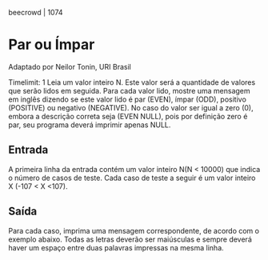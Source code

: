 beecrowd | 1074
# Par ou Ímpar
Adaptado por Neilor Tonin, URI  Brasil

Timelimit: 1
Leia um valor inteiro N. Este valor será a quantidade de valores que serão lidos em seguida. Para cada valor lido, mostre uma mensagem em inglês dizendo se este valor lido é par (EVEN), ímpar (ODD), positivo (POSITIVE) ou negativo (NEGATIVE). No caso do valor ser igual a zero (0), embora a descrição correta seja (EVEN NULL), pois por definição zero é par, seu programa deverá imprimir apenas NULL.

## Entrada
A primeira linha da entrada contém um valor inteiro N(N < 10000) que indica o número de casos de teste. Cada caso de teste a seguir é um valor inteiro X (-107 < X <107).

## Saída
Para cada caso, imprima uma mensagem correspondente, de acordo com o exemplo abaixo. Todas as letras deverão ser maiúsculas e sempre deverá haver um espaço entre duas palavras impressas na mesma linha.